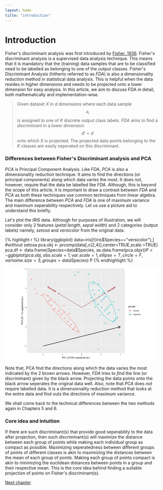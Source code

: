 ```yaml
---
layout: home
title: "introduction"
---
```


# Introduction

Fisher's discriminant analysis was first introduced by [Fisher, 1936](../references.html#Fisher1936). Fisher's discriminant analysis is a supervised data analysis technique. This means that it is mandatory that the (training) data samples that are to be classified need to be labelled as belonging to one of the output classes. Fisher's Discriminant Analysis (hitherto referred to as _FDA_) is also a  dimensionality reduction method in statistical data analysis. This is helpful when the data resides in higher dimensions and needs to be projected onto a lower dimension for easy analysis. In this article, we aim to discuss FDA in detail, both mathematically and implementation-wise. 

> Given dataset _X_ in _d_ dimensions where each data sample $$x_i$$ is assigned to one of _K_ discrete output class labels. _FDA_ aims to find a _discriminant_ in a lower dimension $$d' < d$$ onto which _X_ is projected. The projected data points belonging to the _K_ classes are easily seperated on this discriminant. 

### Differences between Fisher's Discriminant analysis and PCA

_PCA_ is Principal Component Analysis. Like _FDA_, _PCA_ is also a dimensionality reduction technique. It aims to find the directions (or principal components) along which data varies the most. It does not, however, require that the data be labelled like _FDA_. Although, this is beyond  the scope of this article, it is important to draw a contrast between _FDA_ and _PCA_ as both these techniques use common techniques from linear algebra. The main difference between _PCA_ and _FDA_ is one of maximum variance and maximum seperability respectively. Let us use a picture aid to understand this briefly. 

Let's plot the _IRIS_ data. Although for purposes of illustration, we will consider only 2 features (_petal length_, _sepal width_) and 2 categories (output labels) namely, _setosa_ and _versicolor_ from the original data. 

{% highlight r %}
library(ggbiplot)
data=iris[!(iris$Species=="versicolor"),] #without setosa
pca.obj <- prcomp(data[,c(2,4)],center=TRUE,scale.=TRUE)
pca.df <- data.frame(Species=data$Species, as.data.frame(pca.obj$x))
P <- ggbiplot(pca.obj,obs.scale = 1,var.scale=1,ellipse=T,circle=F,varname.size=3,groups=data$Species)
P
{% endhighlight %}

![PCA-FDA](/images/Fig1.png)

Note that, PCA find the directions along which the data varies the most indicated by the 2 brown arrows. However, _FDA_ tries to _find_ the line (or discriminant) given by the black arrow. Projecting the data points onto the black arrow seperates the original data well. Also, note that _PCA_ does _not_ require labelled data. It is a dimensionality reduction method that looks at the entire data and find outs the directions of maximum variance. 

We shall come back to the technical differences between the two methods again in Chapters 5 and 6. 

### Core idea and intuition

If there are such discriminant(s) that provide good seperability to the data after projection, then such discriminant(s) will maximize the distance between each group of points while making each individual group as compact as possible. Maximizing seperatedness between different groups of points of different classes is akin to maximizing the distances between the mean of each group of points. Making each group of points compact is akin to minimizing the euclidean distances between points in a group and their respective mean. This is the core idea behind finding a suitable projection of points on Fisher's discriminant(s). 

<a class="continue" href="chapter2.html">Next chapter</a>

